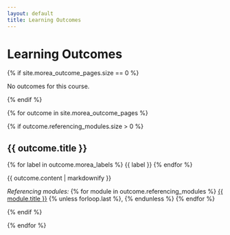 ```yaml
---
layout: default
title: Learning Outcomes
---
```


<div class="container">
  <h1>Learning Outcomes</h1>
</div>

{% if site.morea_outcome_pages.size == 0 %}
<p>No outcomes for this course.</p>
{% endif %}


{% for outcome in site.morea_outcome_pages %}

{% if outcome.referencing_modules.size > 0 %}

<div class="{% cycle 'section-background-1', 'section-background-2' %}">
  <div class="container">
    <h2> {{ outcome.title }}</h2>
    <p>
      {% for label in outcome.morea_labels %}
         <span class="badge">{{ label }}</span>
      {% endfor %}
    </p>
    {{ outcome.content | markdownify }}
    <p>
    <em>Referencing modules:</em>
    {% for module in outcome.referencing_modules %}
      <a href="../modules/{{ module.morea_id }}">{{ module.title }}</a> {% unless forloop.last %}, {% endunless %}
    {% endfor %}
    </p>
  </div>
</div>

{% endif %}


{% endfor %}



